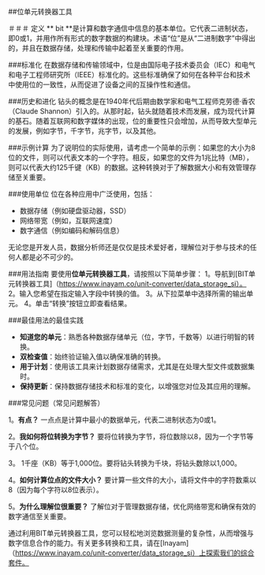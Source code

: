 ##位单元转换器工具

＃＃＃ 定义
** bit **是计算和数字通信中信息的基本单位。它代表二进制状态，即0或1，并用作所有形式的数字数据的构建块。术语“位”是从“二进制数字”中得出的，并且在数据存储，处理和传输中起着至关重要的作用。

###标准化
在数据存储和传输领域中，位是由国际电子技术委员会（IEC）和电气和电子工程师研究所（IEEE）标准化的。这些标准确保了如何在各种平台和技术中使用位的一致性，从而促进了设备之间的互操作性和通信。

###历史和进化
钻头的概念是在1940年代后期由数学家和电气工程师克劳德·香农（Claude Shannon）引入的。从那时起，钻头就随着技术而发展，成为现代计算的基石。随着互联网和数字媒体的出现，位的重要性只会增加，从而导致大型单元的发展，例如字节，千字节，兆字节，以及其他。

###示例计算
为了说明位的实际使用，请考虑一个简单的示例：如果您的大小为8位的文件，则可以代表文本的一个字符。相反，如果您的文件为1兆比特（MB），则可以代表大约125千键（KB）的数据。这种转换对于了解数据大小和有效管理存储至关重要。

###使用单位
位在各种应用中广泛使用，包括：
- 数据存储（例如硬盘驱动器，SSD）
- 网络带宽（例如，互联网速度）
- 数字通信（例如编码和解码信息）

无论您是开发人员，数据分析师还是仅仅是技术爱好者，理解位对于参与技术的任何人都是必不可少的。

###用法指南
要使用**位单元转换器工具**，请按照以下简单步骤：
1。导航到[BIT单元转换器工具]（https://www.inayam.co/unit-converter/data_storage_si）。
2。输入您希望在指定输入字段中转换的值。
3。从下拉菜单中选择所需的输出单元。
4。单击“转换”按钮立即查看结果。

###最佳用法的最佳实践
-  **知道您的单元**：熟悉各种数据存储单元（位，字节，千数等）以进行明智的转换。
-  **双检查值**：始终验证输入值以确保准确的转换。
-  **用于计划**：使用该工具来计划数据存储需求，尤其是在处理大型文件或数据集时。
-  **保持更新**：保持数据存储技术和标准的变化，以增强您对位及其应用的理解。

###常见问题（常见问题解答）

1。**有点？**
一点点是计算中最小的数据单元，代表二进制状态为0或1。

2。**我如何将位转换为字节？**
要将位转换为字节，将位数除以8，因为一个字节等于八个位。

3。
1千座（KB）等于1,000位。要将钻头转换为千块，将钻头数除以1,000。

4。**如何计算位点的文件大小？**
要计算一些文件的大小，请将文件中的字符数乘以8（因为每个字符以8位表示）。

5。**为什么理解位很重要？**
了解位对于管理数据存储，优化网络带宽和确保有效的数字通信至关重要。

通过利用BIT单元转换器工具，您可以轻松地浏览数据测量的复杂性，从而增强与数字信息合作的能力。有关更多转换和工具，请在[Inayam]（https://www.inayam.co/unit-converter/data_storage_si）上探索我们的综合套件。